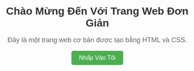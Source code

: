 <!DOCTYPE html>
<html>
<head>
    <title>Trang Web Đơn Giản</title>
    <style>
        body {
            font-family: Arial, sans-serif;
            text-align: center;
            margin-top: 50px;
        }
        h1 {
            color: #333;
        }
        p {
            font-size: 18px;
            color: #666;
        }
        button {
            padding: 10px 20px;
            font-size: 16px;
            background-color: #4CAF50;
            color: white;
            border: none;
            border-radius: 5px;
            cursor: pointer;
        }
        button:hover {
            background-color: #45a049;
        }
    </style>
</head>
<body>
    <h1>Chào Mừng Đến Với Trang Web Đơn Giản</h1>
    <p>Đây là một trang web cơ bản được tạo bằng HTML và CSS.</p>
    <button onclick="alert('Bạn đã nhấp vào nút!')">Nhấp Vào Tôi</button>
</body>
</html>


      
